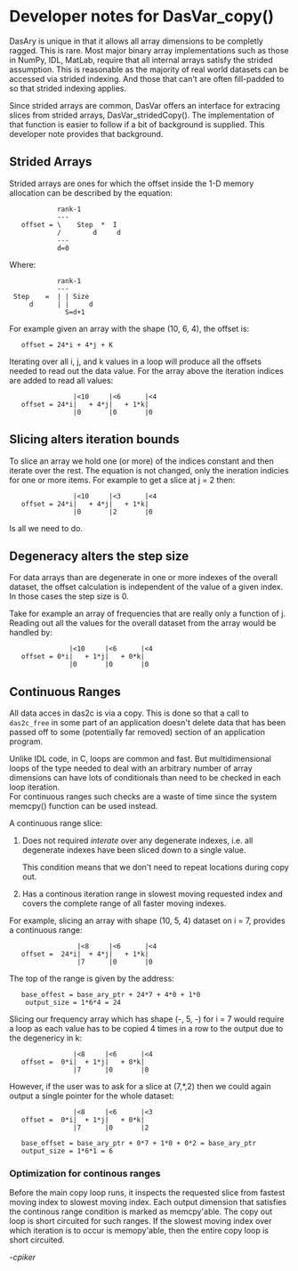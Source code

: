 # Developer notes for DasVar_copy()

DasAry is unique in that it allows all array dimensions to be completly ragged.
This is rare.  Most major binary array implementations such as those in NumPy, 
IDL, MatLab, require that all internal arrays satisfy the strided assumption.
This is reasonable as the majority of real world datasets can be accessed 
via strided indexing.  And those that can't are often fill-padded to so that
strided indexing applies.

Since strided arrays are common, DasVar offers an interface for extracing 
slices from strided arrays, DasVar_stridedCopy().  The implementation of 
that function is easier to follow if a bit of background is supplied.  This 
developer note provides that background.

## Strided Arrays

Strided arrays are ones for which the offset inside the 1-D memory allocation
can be described by the equation:
```
            rank-1
            ---
   offset = \    Step  *  I
            /        d     d
            ---
            d=0
```
Where:
```
            rank-1
            ---
 Step    =  | | Size 
     d      | |     d
	          S=d+1
```                
For example given an array with the shape (10, 6, 4), the offset is:
```
   offset = 24*i + 4*j + K
```	
Iterating over all i, j, and k values in a loop will produce all the offsets
needed to read out the data value.  For the array above the iteration indices
are added to read all values:
```
                |<10     |<6      |<4
   offset = 24*i|   + 4*j|   + 1*k|
                |0       |0       |0
```

## Slicing alters iteration bounds

To slice an array we hold one (or more) of the indices constant and then 
iterate over the rest.  The equation is not changed, only the ineration
indicies for one or more items.  For example to get a slice at j = 2 
then:

```
                |<10     |<3      |<4
   offset = 24*i|   + 4*j|   + 1*k|
                |0       |2       |0
```

Is all we need to do.

## Degeneracy alters the step size

For data arrays than are degenerate in one or more indexes of the overall
dataset, the offset calculation is independent of the value of a given index.
In those cases the step size is 0.  

Take for example an array of frequencies that are really only a function of j.
Reading out all the values for the overall dataset from the array would be
handled by:
```
               |<10     |<6      |<4
   offset = 0*i|   + 1*j|   + 0*k|
               |0       |0       |0
```

## Continuous Ranges

All data acces in das2c is via a copy.  This is done so that a call to 
`das2c_free` in some part of an application doesn't delete data that has been
passed off to some (potentially far removed) section of an application program.

Unlike IDL code, in C, loops are common and fast.  But multidimensional loops
of the type needed to deal with an arbitrary number of array dimensions can
have lots of conditionals than need to be checked in each loop iteration.  
For continuous ranges such checks are a waste of time since the system memcpy()
function can be used instead.

A continuous range slice:

  1. Does not required *interate* over any degenerate indexes, i.e. all 
     degenerate indexes have been sliced down to a single value.
	  
	  This condition means that we don't need to repeat locations
	  during copy out.

  2. Has a continous iteration range in slowest moving requested index
     and covers the complete range of all faster moving indexes.

For example, slicing an array with shape (10, 5, 4) dataset on i = 7, provides
a continuous range:
```
                 |<8     |<6      |<4
   offset =  24*i|  + 4*j|   + 1*k|
                 |7      |0       |0
```
The top of the range is given by the address:
```
   base_offest = base_ary_ptr + 24*7 + 4*0 + 1*0
	output_size = 1*6*4 = 24
```
Slicing our frequency array which has shape (-, 5, -) for i = 7 would require
a loop as each value has to be copied 4 times in a row to the output due to
the degenericy in k:
```
                |<8     |<6      |<4
   offset =  0*i|  + 1*j|   + 0*k|
                |7      |0       |0
```
However, if the user was to ask for a slice at (7,*,2) then we could again
output a single pointer for the whole dataset:
```
                |<8     |<6      |<3
   offset =  0*i|  + 1*j|   + 0*k|
                |7      |0       |2

   base_offset = base_ary_ptr + 0*7 + 1*0 + 0*2 = base_ary_ptr
   output_size = 1*6*1 = 6
```

### Optimization for continous ranges

Before the main copy loop runs, it inspects the requested slice from fastest
moving index to slowest moving index.  Each output dimension that satisfies
the continous range condition is marked as memcpy'able.  The copy out loop is
short circuited for such ranges.  If the slowest moving index over which iteration
is to occur is memopy'able, then the entire copy loop is short circuited.

-*cpiker*
